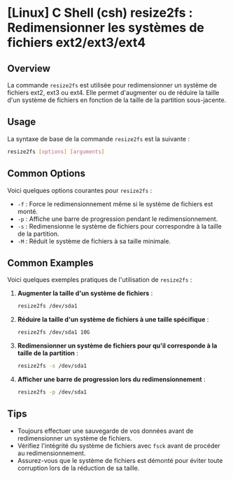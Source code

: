 # [Linux] C Shell (csh) resize2fs : Redimensionner les systèmes de fichiers ext2/ext3/ext4

## Overview
La commande `resize2fs` est utilisée pour redimensionner un système de fichiers ext2, ext3 ou ext4. Elle permet d'augmenter ou de réduire la taille d'un système de fichiers en fonction de la taille de la partition sous-jacente.

## Usage
La syntaxe de base de la commande `resize2fs` est la suivante :

```bash
resize2fs [options] [arguments]
```

## Common Options
Voici quelques options courantes pour `resize2fs` :

- `-f` : Force le redimensionnement même si le système de fichiers est monté.
- `-p` : Affiche une barre de progression pendant le redimensionnement.
- `-s` : Redimensionne le système de fichiers pour correspondre à la taille de la partition.
- `-M` : Réduit le système de fichiers à sa taille minimale.

## Common Examples
Voici quelques exemples pratiques de l'utilisation de `resize2fs` :

1. **Augmenter la taille d'un système de fichiers** :
   ```bash
   resize2fs /dev/sda1
   ```

2. **Réduire la taille d'un système de fichiers à une taille spécifique** :
   ```bash
   resize2fs /dev/sda1 10G
   ```

3. **Redimensionner un système de fichiers pour qu'il corresponde à la taille de la partition** :
   ```bash
   resize2fs -s /dev/sda1
   ```

4. **Afficher une barre de progression lors du redimensionnement** :
   ```bash
   resize2fs -p /dev/sda1
   ```

## Tips
- Toujours effectuer une sauvegarde de vos données avant de redimensionner un système de fichiers.
- Vérifiez l'intégrité du système de fichiers avec `fsck` avant de procéder au redimensionnement.
- Assurez-vous que le système de fichiers est démonté pour éviter toute corruption lors de la réduction de sa taille.
